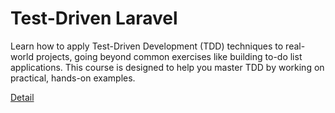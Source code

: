 # Test-Driven Laravel

Learn how to apply Test-Driven Development (TDD) techniques to real-world projects, going beyond common exercises like building to-do list applications. This course is designed to help you master TDD by working on practical, hands-on examples. 

[Detail](https://eduitfree.com/courses/test-driven-laravel)